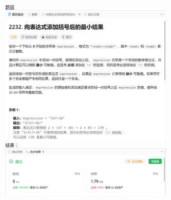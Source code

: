[题目](https://leetcode.cn/problems/minimize-result-by-adding-parentheses-to-expression/)
![pic](img.png)
结果：
![pic](result.png)